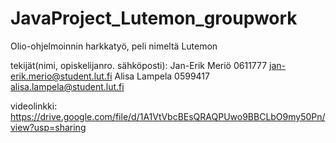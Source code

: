 # JavaProject_Lutemon_groupwork
Olio-ohjelmoinnin harkkatyö, peli nimeltä Lutemon

tekijät(nimi, opiskelijanro. sähköposti):
Jan-Erik Meriö  0611777     jan-erik.merio@student.lut.fi
Alisa Lampela   0599417     alisa.lampela@student.lut.fi

videolinkki:
https://drive.google.com/file/d/1A1VtVbcBEsQRAQPUwo9BBCLbO9my50Pn/view?usp=sharing
